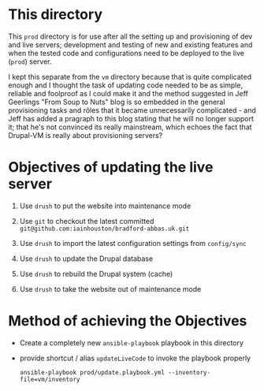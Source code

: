 # This directory

This `prod` directory is for use after all the setting up and provisioning of dev and live servers; development and testing of new and existing features and when the tested code and configurations need to be deployed to the live (`prod`) server.

I kept this separate from the `vm` directory because that is quite complicated enough and I thought the task of updating code needed to be as simple, reliable and foolproof as I could make it and the method suggested in Jeff Geerlings "From Soup to Nuts" blog is so embedded in the general provisioning tasks and rôles that it became unnecessarily  complicated - and Jeff has added a pragraph to this blog stating that he will no longer support it; that he's not convinced its really mainstream, which echoes the fact that Drupal-VM is really about provisioning servers?

Objectives of updating the live server
======================================

1.	Use `drush` to put the website into maintenance mode

1.	Use `git` to checkout the latest committed `git@github.com:iainhouston/bradford-abbas.uk.git`

1.	Use `drush` to import the latest configuration settings from `config/sync` 

1.	Use `drush` to update the Drupal database

1.	Use `drush` to rebuild the Drupal system (cache)

1.	Use `drush` to take the website out of maintenance mode

Method of achieving the Objectives
==================================

+	Create a completely new `ansible-playbook` playbook in this directory

+	provide shortcut / alias `updateLiveCode` to invoke the playbook properly  

	```
	ansible-playbook prod/update.playbook.yml --inventory-file=vm/inventory
	```


